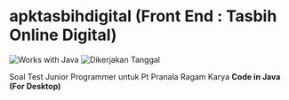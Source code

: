 # apktasbihdigital (Front End : Tasbih Online Digital)

![Works with Java](https://img.shields.io/badge/Works_with-Java-Blue?style=flat-square)
![Dikerjakan Tanggal](https://img.shields.io/maintenance/no/2023)

Soal Test Junior Programmer untuk Pt Pranala Ragam Karya **Code in Java (For Desktop)**

